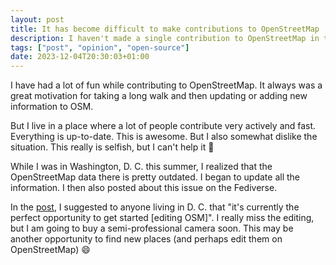 ```yaml
---
layout: post
title: It has become difficult to make contributions to OpenStreetMap
description: I haven't made a single contribution to OpenStreetMap in the last 4 months and I don't like that.
tags: ["post", "opinion", "open-source"]
date: 2023-12-04T20:30:03+01:00
---
```


I have had a lot of fun while contributing to OpenStreetMap. It always was a great motivation for taking a long walk and then updating or adding new information to OSM.

But I live in a place where a lot of people contribute very actively and fast. Everything is up-to-date. This is awesome. But I also somewhat dislike the situation. This really is selfish, but I can't help it 🥲

While I was in Washington, D. C. this summer, I realized that the OpenStreetMap data there is pretty outdated. I began to update all the information. I then also posted about this issue on the Fediverse.

In the [post](https://fosstodon.org/@konstantin/110747086680237019), I suggested to anyone living in D. C. that "it's currently the perfect opportunity to get started [editing OSM]". I really miss the editing, but I am going to buy a semi-professional camera soon. This may be another opportunity to find new places (and perhaps edit them on OpenStreetMap) 😄
